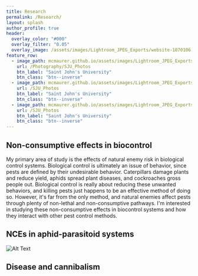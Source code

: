 ```yaml
---
title: Research
permalink: /Research/
layout: splash
author_profile: true
header:
  overlay_color: "#000"
  overlay_filter: "0.05"
  overlay_image: /assets/images/Lightroom_JPEG_Exports/website-1070106.jpg
feature_row:
  - image_path: mcmaurer.github.io/assets/images/Lightroom_JPEG_Exports/website-1060632.jpg
    url: /Photography/SJU_Photos
    btn_label: "Saint John's University"
    btn_class: "btn--inverse"
  - image_path: mcmaurer.github.io/assets/images/Lightroom_JPEG_Exports/website-1060632.jpg
    url: /SJU_Photos
    btn_label: "Saint John's University"
    btn_class: "btn--inverse"
  - image_path: mcmaurer.github.io/assets/images/Lightroom_JPEG_Exports/website-1060632.jpg
    url: /SJU_Photos
    btn_label: "Saint John's University"
    btn_class: "btn--inverse"
---
```


## Non-consumptive effects in biocontrol
My primary area of study is the effects of natural enemy risk in biological control systems. Biological control is ultimately an issue of behavior, since pests are defined by their undesirable behavior. Caterpillars damage plants and reduce yield, aphids spread plant diseases, and cockroaches gross people out. Biological control is really about reducing these unwanted behaviors, and killing pests just happens to be an effective method of doing so. However, it's far from the only method, and natural enemies affect pests through plenty of non-lethal and non-consumptive pathways. I'm interested in studying these non-consumptive effects in biocontrol systems and how they interact with other pest control methods.

## NCEs in aphid-parasitoid systems
![Alt Text](https://media.giphy.com/media/vFKqnCdLPNOKc/giphy.gif)

## Disease and cannibalism